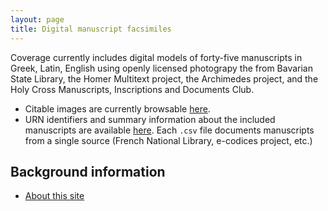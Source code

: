 ```yaml
---
layout: page
title: Digital manuscript facsimiles
---
```


Coverage currently includes digital models of forty-five manuscripts in Greek, Latin, English using openly licensed photograpy the from Bavarian State Library, the Homer Multitext project, the Archimedes project, and the Holy Cross Manuscripts, Inscriptions and Documents Club.

- Citable images are currently browsable [here](http://beta.hpcc.uh.edu/tomcat/mss/photos).
- URN identifiers and summary information about the included manuscripts are available [here](https://github.com/openmss/mss/tree/master/collections/mss).  Each `.csv` file documents manuscripts from a single source (French National Library, e-codices project, etc.)



## Background information ##


- [About this site](about) 


